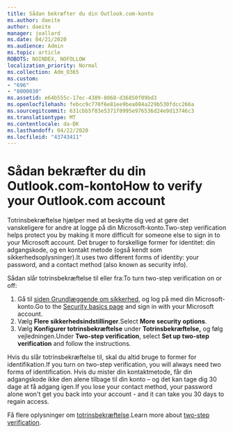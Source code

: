 ```yaml
---
title: Sådan bekræfter du din Outlook.com-konto
ms.author: daeite
author: daeite
manager: joallard
ms.date: 04/21/2020
ms.audience: Admin
ms.topic: article
ROBOTS: NOINDEX, NOFOLLOW
localization_priority: Normal
ms.collection: Adm_O365
ms.custom:
- "696"
- "8000030"
ms.assetid: e64b555c-17ec-4389-8068-d36850f09bd3
ms.openlocfilehash: febcc9c770f6e81ee9bea084a229b530fdcc266a
ms.sourcegitcommit: 631cbb5f03e5371f0995e976536d24e9d13746c3
ms.translationtype: MT
ms.contentlocale: da-DK
ms.lasthandoff: 04/22/2020
ms.locfileid: "43743411"
---
```

# <a name="how-to-verify-your-outlookcom-account"></a><span data-ttu-id="67d7e-102">Sådan bekræfter du din Outlook.com-konto</span><span class="sxs-lookup"><span data-stu-id="67d7e-102">How to verify your Outlook.com account</span></span>

<span data-ttu-id="67d7e-103">Totrinsbekræftelse hjælper med at beskytte dig ved at gøre det vanskeligere for andre at logge på din Microsoft-konto.</span><span class="sxs-lookup"><span data-stu-id="67d7e-103">Two-step verification helps protect you by making it more difficult for someone else to sign in to your Microsoft account.</span></span> <span data-ttu-id="67d7e-104">Det bruger to forskellige former for identitet: din adgangskode, og en kontakt metode (også kendt som sikkerhedsoplysninger).</span><span class="sxs-lookup"><span data-stu-id="67d7e-104">It uses two different forms of identity: your password, and a contact method (also known as security info).</span></span>
  
<span data-ttu-id="67d7e-105">Sådan slår totrinsbekræftelse til eller fra:</span><span class="sxs-lookup"><span data-stu-id="67d7e-105">To turn two-step verification on or off:</span></span>
  
1. <span data-ttu-id="67d7e-106">Gå til [siden Grundlæggende om sikkerhed,](https://go.microsoft.com/fwlink/?linkid=842325) og log på med din Microsoft-konto.</span><span class="sxs-lookup"><span data-stu-id="67d7e-106">Go to the [Security basics page](https://go.microsoft.com/fwlink/?linkid=842325) and sign in with your Microsoft account.</span></span>
2. <span data-ttu-id="67d7e-107">Vælg **Flere sikkerhedsindstillinger**.</span><span class="sxs-lookup"><span data-stu-id="67d7e-107">Select **More security options**.</span></span>
3. <span data-ttu-id="67d7e-108">Vælg **Konfigurer totrinsbekræftelse** under **Totrinsbekræftelse,** og følg vejledningen.</span><span class="sxs-lookup"><span data-stu-id="67d7e-108">Under **Two-step verification**, select **Set up two-step verification** and follow the instructions.</span></span>

<span data-ttu-id="67d7e-109">Hvis du slår totrinsbekræftelse til, skal du altid bruge to former for identifikation.</span><span class="sxs-lookup"><span data-stu-id="67d7e-109">If you turn on two-step verification, you will always need two forms of identification.</span></span> <span data-ttu-id="67d7e-110">Hvis du mister din kontaktmetode, får din adgangskode ikke den alene tilbage til din konto – og det kan tage dig 30 dage at få adgang igen.</span><span class="sxs-lookup"><span data-stu-id="67d7e-110">If you lose your contact method, your password alone won't get you back into your account - and it can take you 30 days to regain access.</span></span>
  
<span data-ttu-id="67d7e-111">Få flere oplysninger om [totrinsbekræftelse](https://go.microsoft.com/fwlink/?linkid=872270).</span><span class="sxs-lookup"><span data-stu-id="67d7e-111">Learn more about [two-step verification](https://go.microsoft.com/fwlink/?linkid=872270).</span></span>
  